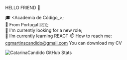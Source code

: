 HELLO FRIEND 👋

<!--
**CatarinaCandido/CatarinaCandido** is a ✨ _special_ ✨ repository because its `README.md` (this file) appears on your GitHub profile.-->


🎓 <Academia de Código_>; <br />
📍 From Portugal 🇵🇹; <br />
🤝 I'm currently looking for a new role; <br />
🌱 I’m currently learning REACT
📫 How to reach me: cgmartinscandido@gmail.com
You can download my CV <a url>


![CatarinaCandido GitHub Stats](https://github-readme-stats.vercel.app/api?username=catarinacandido&show_icons=true)

